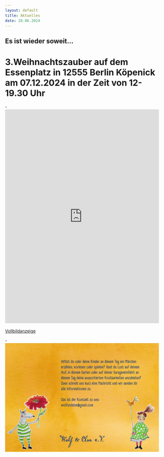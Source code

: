 ```yaml
---
layout: default
title: Aktuelles
date: 28.06.2024
---
```

## Es ist wieder soweit...
# 3.Weihnachtszauber auf dem Essenplatz in 12555 Berlin Köpenick am 07.12.2024 in der Zeit von 12-19.30 Uhr


-<iframe width="100%" height="700px" frameborder="0" allowfullscreen allow="geolocation" src="https://umap.openstreetmap.de/de/map/viertelflohmarkt_66688?scaleControl=false&miniMap=false&scrollWheelZoom=false&zoomControl=true&editMode=disabled&moreControl=true&searchControl=null&tilelayersControl=null&embedControl=null&datalayersControl=true&onLoadPanel=none&captionBar=false&captionMenus=true"></iframe><p><a href="https://umap.openstreetmap.de/de/map/viertelflohmarkt_66688?scaleControl=false&miniMap=false&scrollWheelZoom=true&zoomControl=true&editMode=disabled&moreControl=true&searchControl=null&tilelayersControl=null&embedControl=null&datalayersControl=true&onLoadPanel=none&captionBar=false&captionMenus=true">Vollbildanzeige</a></p>

-<span class="image main"><img src="images/Flohmarkt_Flyer_2024_2.jpg" alt="" /></span>

